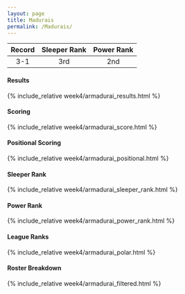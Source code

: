 ```yaml
---
layout: page
title: Madurais
permalink: /Madurais/
---
```


Record | Sleeper Rank | Power Rank               
:--: | :--: | :--:
3-1 | 3rd | 2nd   

#### Results
{% include_relative week4/armadurai_results.html %}

#### Scoring
{% include_relative week4/armadurai_score.html %}

#### Positional Scoring
{% include_relative week4/armadurai_positional.html %}

#### Sleeper Rank
{% include_relative week4/armadurai_sleeper_rank.html %}

#### Power Rank
{% include_relative week4/armadurai_power_rank.html %}

#### League Ranks
{% include_relative week4/armadurai_polar.html %}

#### Roster Breakdown
{% include_relative week4/armadurai_filtered.html %}
